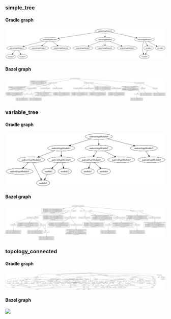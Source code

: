 ### simple_tree

#### Gradle graph

![](simple_tree/gradle_graph.png)

#### Bazel graph

![](simple_tree/bazel_graph.png)

### variable_tree

#### Gradle graph

![](variable_tree/gradle_graph.png)

#### Bazel graph

![](variable_tree/bazel_graph.png)

### topology_connected

#### Gradle graph

![](topology_connected/gradle_graph.png)

#### Bazel graph

![](topology_connected/bazel_graph.png)
